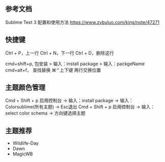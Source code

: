 
## 参考文档

Sublime Text 3 配置和使用方法
https://www.zybuluo.com/king/note/47271


## 快捷键

Ctrl + P，上一行
Ctrl + N，下一行
Ctrl + D，删除这行

cmd+shift+p,  包安装 > 输入：install package > 输入：packgeName
cmd+alt+f，   查找替换
⌘⌃上下键      两行交换位置


## 主题颜色管理

Cmd + Shift + p 启用控制台 -> 输入：install package -> 输入：Colorsublime(所有主题) -> Esc退出
Cmd + Shift + p 启用控制台 -> 输入：select color schema -> 方向键选择主题

## 主题推荐

- Wildlife-Day
- Dawn
- MagicWB

